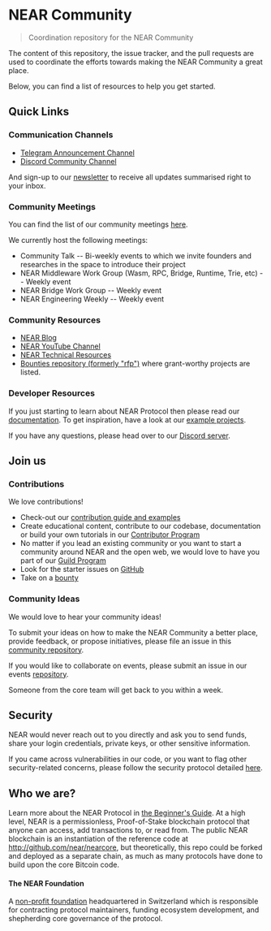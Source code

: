 # NEAR Community
> Coordination repository for the NEAR Community

The content of this repository, the issue tracker, and the pull requests are used to coordinate the efforts towards making the NEAR Community a great place.

Below, you can find a list of resources to help you get started.

## Quick Links

### Communication Channels

* [Telegram Announcement Channel](https://t.me/cryptonear)
* [Discord Community Channel](https://near.chat/)

And sign-up to our [newsletter](https://near.org/newsletter/) to receive all updates summarised right to your inbox.

### Community Meetings

You can find the list of our community meetings [here](https://calendar.google.com/calendar/embed?src=nearprotocol.com_ltk89omsjnc2ckgbtk6h9157i0%40group.calendar.google.com&ctz=America%2FLos_Angeles).

We currently host the following meetings:
* Community Talk -- Bi-weekly events to which we invite founders and researches in the space to introduce their project
* NEAR Middleware Work Group (Wasm, RPC, Bridge, Runtime, Trie, etc) -- Weekly event
* NEAR Bridge Work Group -- Weekly event
* NEAR Engineering Weekly -- Weekly event

### Community Resources

* [NEAR Blog](https://near.org/blog/)
* [NEAR YouTube Channel](https://www.youtube.com/channel/UCuKdIYVN8iE3fv8alyk1aMw)
* [NEAR Technical Resources](https://near.org/technology/)
* [Bounties repository (formerly "rfp")](https://github.com/near/bounties) where grant-worthy projects are listed.

### Developer Resources

If you just starting to learn about NEAR Protocol then please read our [documentation](https://docs.nearprotocol.com/).
To get inspiration, have a look at our [example projects](http://examples.nearprotocol.com/).

If you have any questions, please head over to our [Discord server](https://near.chat/).

## Join us

### Contributions

We love contributions!

*  Check-out our [contribution guide and examples](https://docs.nearprotocol.com/docs/contribution/contribution-overview)
*  Create educational content, contribute to our codebase, documentation or build your own tutorials in our [Contributor Program](https://nearprotocol.com/contributor/)
*  No matter if you lead an existing community or you want to start a community around NEAR and the open web, we would love to have you part of our [Guild Program](https://near.org/guilds)
*  Look for the starter issues on [GitHub](https://github.com/nearprotocol/)
*  Take on a [bounty](https://github.com/near/bounties/issues)

### Community Ideas 

We would love to hear your community ideas!

To submit your ideas on how to make the NEAR Community a better place, provide feedback, or propose initiatives, please file an issue in this [community repository](https://github.com/near/community/issues).

If you would like to collaborate on events, please submit an issue in our events [repository](https://github.com/nearprotocol/near-events/issues).

Someone from the core team will get back to you within a week.

## Security 

NEAR would never reach out to you directly and ask you to send funds, share your login credentials, private keys, or other sensitive information.

If you came across vulnerabilities in our code, or you want to flag other security-related concerns, please follow the security protocol detailed [here](https://github.com/nearprotocol/nearcore/blob/master/SECURITY.md).

## Who we are?

Learn more about the NEAR Protocol in [the Beginner's Guide](https://near.org/blog/the-beginners-guide-to-the-near-blockchain/). At a high level, NEAR is a permissionless, Proof-of-Stake blockchain protocol that anyone can access, add transactions to, or read from. The public NEAR blockchain is an instantiation of the reference code at http://github.com/near/nearcore, but theoretically, this repo could be forked and deployed as a separate chain, as much as many protocols have done to build upon the core Bitcoin code.

#### The NEAR Foundation
A [non-profit foundation](https://near.org/blog/introducing-the-near-foundation/) headquartered in Switzerland which is responsible for contracting protocol maintainers, funding ecosystem development, and shepherding core governance of the protocol.
